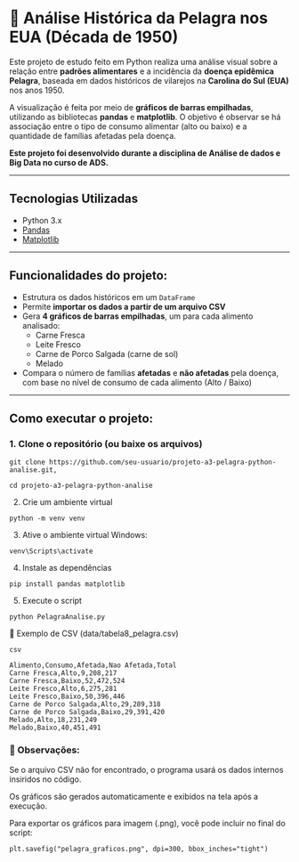# 🦠 Análise Histórica da Pelagra nos EUA (Década de 1950)

Este projeto de estudo feito em Python realiza uma análise visual sobre a relação entre **padrões alimentares** e a incidência da **doença epidêmica Pelagra**, baseada em dados históricos de vilarejos na **Carolina do Sul (EUA)** nos anos 1950.

A visualização é feita por meio de **gráficos de barras empilhadas**, utilizando as bibliotecas **pandas** e **matplotlib**. O objetivo é observar se há associação entre o tipo de consumo alimentar (alto ou baixo) e a quantidade de famílias afetadas pela doença.

**Este projeto foi desenvolvido durante a disciplina de Análise de dados e Big Data no curso de ADS.**

---

## Tecnologias Utilizadas

- Python 3.x
- [Pandas](https://pandas.pydata.org/)
- [Matplotlib](https://matplotlib.org/)

---

## Funcionalidades do projeto:

- Estrutura os dados históricos em um `DataFrame`
- Permite **importar os dados a partir de um arquivo CSV**
- Gera **4 gráficos de barras empilhadas**, um para cada alimento analisado:
  - Carne Fresca
  - Leite Fresco
  - Carne de Porco Salgada (carne de sol)
  - Melado
- Compara o número de famílias **afetadas** e **não afetadas** pela doença, com base no nível de consumo de cada alimento (Alto / Baixo)
---

##  Como executar o projeto:

### 1. Clone o repositório (ou baixe os arquivos)

```
git clone https://github.com/seu-usuario/projeto-a3-pelagra-python-analise.git,

cd projeto-a3-pelagra-python-analise
```
2. Crie um ambiente virtual
```
python -m venv venv
```
3. Ative o ambiente virtual
Windows:
```
venv\Scripts\activate
```
4. Instale as dependências
```
pip install pandas matplotlib
```
5. Execute o script
```
python PelagraAnalise.py
```
📁 Exemplo de CSV (data/tabela8_pelagra.csv)
```
csv

Alimento,Consumo,Afetada,Nao Afetada,Total
Carne Fresca,Alto,9,208,217
Carne Fresca,Baixo,52,472,524
Leite Fresco,Alto,6,275,281
Leite Fresco,Baixo,50,396,446
Carne de Porco Salgada,Alto,29,289,318
Carne de Porco Salgada,Baixo,29,391,420
Melado,Alto,18,231,249
Melado,Baixo,40,451,491
```
### 📌 Observações:
Se o arquivo CSV não for encontrado, o programa usará os dados internos insiridos no código.

Os gráficos são gerados automaticamente e exibidos na tela após a execução.

Para exportar os gráficos para imagem (.png), você pode incluir no final do script:

```
plt.savefig("pelagra_graficos.png", dpi=300, bbox_inches="tight")
```
